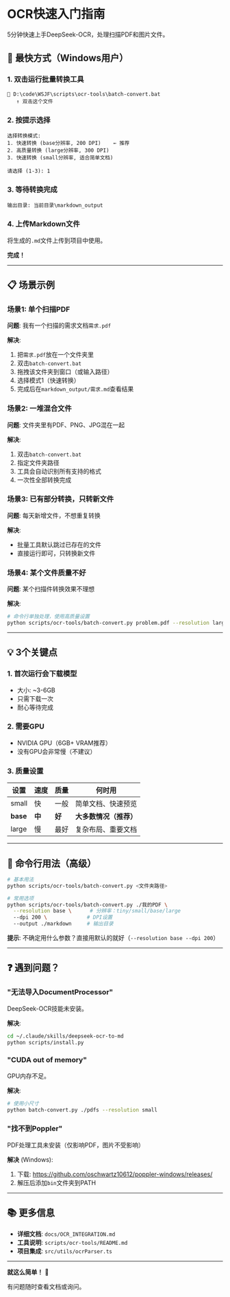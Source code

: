 # OCR快速入门指南

5分钟快速上手DeepSeek-OCR，处理扫描PDF和图片文件。

## 🚀 最快方式（Windows用户）

### 1. 双击运行批量转换工具

```
📁 D:\code\WSJF\scripts\ocr-tools\batch-convert.bat
   ↑ 双击这个文件
```

### 2. 按提示选择

```
选择转换模式:
1. 快速转换 (base分辨率, 200 DPI)    ← 推荐
2. 高质量转换 (large分辨率, 300 DPI)
3. 快速转换 (small分辨率, 适合简单文档)

请选择 (1-3): 1
```

### 3. 等待转换完成

```
输出目录: 当前目录\markdown_output
```

### 4. 上传Markdown文件

将生成的`.md`文件上传到项目中使用。

**完成！**

---

## 📋 场景示例

### 场景1: 单个扫描PDF

**问题**: 我有一个扫描的需求文档`需求.pdf`

**解决**:
1. 把`需求.pdf`放在一个文件夹里
2. 双击`batch-convert.bat`
3. 拖拽该文件夹到窗口（或输入路径）
4. 选择模式1（快速转换）
5. 完成后在`markdown_output/需求.md`查看结果

### 场景2: 一堆混合文件

**问题**: 文件夹里有PDF、PNG、JPG混在一起

**解决**:
1. 双击`batch-convert.bat`
2. 指定文件夹路径
3. 工具会自动识别所有支持的格式
4. 一次性全部转换完成

### 场景3: 已有部分转换，只转新文件

**问题**: 每天新增文件，不想重复转换

**解决**:
- 批量工具默认跳过已存在的文件
- 直接运行即可，只转换新文件

### 场景4: 某个文件质量不好

**问题**: 某个扫描件转换效果不理想

**解决**:
```bash
# 命令行单独处理，使用高质量设置
python scripts/ocr-tools/batch-convert.py problem.pdf --resolution large --dpi 300 --no-skip
```

---

## 💡 3个关键点

### 1. 首次运行会下载模型
- 大小: ~3-6GB
- 只需下载一次
- 耐心等待完成

### 2. 需要GPU
- NVIDIA GPU（6GB+ VRAM推荐）
- 没有GPU会非常慢（不建议）

### 3. 质量设置

| 设置 | 速度 | 质量 | 何时用 |
|------|------|------|--------|
| small | 快 | 一般 | 简单文档、快速预览 |
| **base** | **中** | **好** | **大多数情况（推荐）** |
| large | 慢 | 最好 | 复杂布局、重要文档 |

---

## 🔧 命令行用法（高级）

```bash
# 基本用法
python scripts/ocr-tools/batch-convert.py <文件夹路径>

# 常用选项
python scripts/ocr-tools/batch-convert.py ./我的PDF \
  --resolution base \      # 分辨率：tiny/small/base/large
  --dpi 200 \             # DPI设置
  --output ./markdown     # 输出目录
```

**提示**: 不确定用什么参数？直接用默认的就好（`--resolution base --dpi 200`）

---

## ❓ 遇到问题？

### "无法导入DocumentProcessor"

DeepSeek-OCR技能未安装。

**解决**:
```bash
cd ~/.claude/skills/deepseek-ocr-to-md
python scripts/install.py
```

### "CUDA out of memory"

GPU内存不足。

**解决**:
```bash
# 使用小尺寸
python batch-convert.py ./pdfs --resolution small
```

### "找不到Poppler"

PDF处理工具未安装（仅影响PDF，图片不受影响）

**解决** (Windows):
1. 下载: https://github.com/oschwartz10612/poppler-windows/releases/
2. 解压后添加`bin`文件夹到PATH

---

## 📚 更多信息

- **详细文档**: `docs/OCR_INTEGRATION.md`
- **工具说明**: `scripts/ocr-tools/README.md`
- **项目集成**: `src/utils/ocrParser.ts`

---

**就这么简单！** 🎉

有问题随时查看文档或询问。
